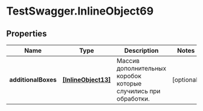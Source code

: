 # TestSwagger.InlineObject69

## Properties

Name | Type | Description | Notes
------------ | ------------- | ------------- | -------------
**additionalBoxes** | [**[InlineObject13]**](InlineObject13.md) | Массив дополнительных коробок которые случились при обработки. | [optional] 


